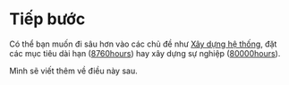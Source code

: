 # Tiếp bước

Có thể bạn muốn đi sâu hơn vào các chủ đề như [Xây dựng hệ thống](https://alexvermeer.com/life-hacking/), đặt các mục tiêu dài hạn ([8760hours](https://alexvermeer.com/8760hours/)) hay xây dựng sự nghiệp ([80000hours](https://80000hours.org/)).

Mình sẽ viết thêm về điều này sau.